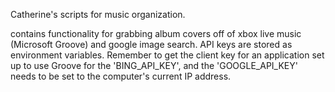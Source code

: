 Catherine's scripts for music organization.

contains functionality for grabbing album covers off of xbox live music (Microsoft Groove) and google image search.
API keys are stored as environment variables.
Remember to get the client key for an application set up to use Groove for the 'BING_API_KEY', and the 'GOOGLE_API_KEY' needs to be set to the computer's current IP address.